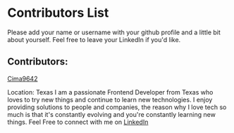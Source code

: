 # Contributors List

Please add your name or username with your github profile and a little bit about yourself. Feel free to leave your LinkedIn if you'd like.

## Contributors:

[Cima9642](https://github.com/Cima9642)

Location: Texas
I am a passionate Frontend Developer from Texas who loves to try new things and continue to learn new technologies. I enjoy providing solutions to people and companies, the reason why I love tech so much is that it's constantly evolving and you're constantly learning new things. Feel Free to connect with me on [LinkedIn](https://www.linkedin.com/in/carlosfxv/)
